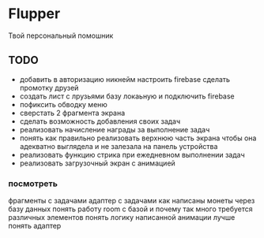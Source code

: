 # Flupper
Твой персональный помошник 
## TODO
- добавить в авторизацию никнейм настроить firebase сделать промотку друзей 
- создать лист с лрузьями базу локаьную и подключить firebase
- пофиксить обводку меню
- сверстать 2 фрагмента экрана
- сделать возможность добавления своих задач
- реализовать начисление награды за выполнение задач
- понять как правильно реализовать верхнюю часть экрана чтобы она адекватно выглядела и не залезала на панель устройства
- реализовать функцию стрика при ежедневном выполнении задач 
- реализовать загрузочный экран с анимацией



### посмотреть 

фрагменты с задачами 
адаптер с задачами
как написаны монеты через базу данных
понять работу room с базой и почему так много требуется различных элементов 
понять логику написанной анимации
лучше понять адаптер 

